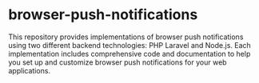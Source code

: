 # browser-push-notifications
This repository provides implementations of browser push notifications using two different backend technologies: PHP Laravel and Node.js. Each implementation includes comprehensive code and documentation to help you set up and customize browser push notifications for your web applications.
